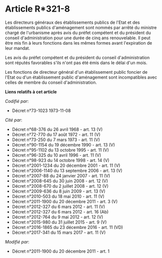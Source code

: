 # Article R*321-8

Les directeurs généraux des établissements publics de l'Etat et des établissements publics d'aménagement sont nommés par
arrêté du ministre chargé de l'urbanisme après avis du préfet compétent et du président du conseil d'administration pour une
durée de cinq ans renouvelable. Il peut être mis fin à leurs fonctions dans les mêmes formes avant l'expiration de leur
mandat. 

Les avis du préfet compétent et du président du conseil d'administration sont réputés favorables s'ils n'ont pas été émis
dans le délai d'un mois. 

Les fonctions de directeur général d'un établissement public foncier de l'Etat ou d'un établissement public d'aménagement
sont incompatibles avec celles de membre du conseil d'administration.

**Liens relatifs à cet article**

_Codifié par_:

  - Décret n°73-1023 1973-11-08

_Cité par_:

  - Décret n°68-376 du 26 avril 1968 - art. 13 (V)
  - Décret n°72-770 du 17 août 1972 - art. 11 (V)
  - Décret n°73-250 du 7 mars 1973 - art. 11 (V)
  - Décret n°90-1154 du 19 décembre 1990 - art. 13 (V)
  - Décret n°95-1102 du 13 octobre 1995 - art. 11 (V)
  - Décret n°96-325 du 10 avril 1996 - art. 11 (V)
  - Décret n°98-923 du 14 octobre 1998 - art. 14 (V)
  - Décret n°2001-1234 du 20 décembre 2001 - art. 11 (V)
  - Décret n°2006-1140 du 13 septembre 2006 - art. 13 (V)
  - Décret n°2007-88 du 24 janvier 2007 - art. 11 (V)
  - Décret n°2008-645 du 30 juin 2008 - art. 12 (V)
  - Décret n°2008-670 du 2 juillet 2008 - art. 12 (V)
  - Décret n°2009-636 du 8 juin 2009 - art. 13 (V)
  - Décret n°2010-503 du 18 mai 2010 - art. 11 (V)
  - Décret n°2011-1900 du 20 décembre 2011 - art. 3 (V)
  - Décret n°2012-327  du 6 mars 2012 - art. 11 (V)
  - Décret n°2012-327  du 6 mars 2012 - art. 16 (Ab)
  - Décret n°2012-764 du 9 mai 2012 - art. 12 (V)
  - Décret n°2015-980 du 31 juillet 2015 - art. 9 (V)
  - Décret n°2016-1865 du 23 décembre 2016 - art. 11 (VD)
  - Décret n°2017-341 du 15 mars 2017 - art. 11 (V)

_Modifié par_:

  - Décret n°2011-1900 du 20 décembre 2011 - art. 1
